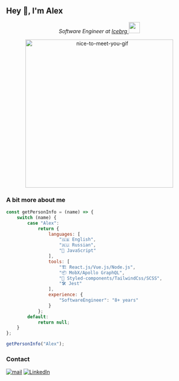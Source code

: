 ## Hey 👋, I'm Alex

<div align="center">
    <p><em>Software Engineer at <a href="https://icebrg.co">Icebrg
</a><img src="https://media.giphy.com/media/WUlplcMpOCEmTGBtBW/giphy.gif" width="30"> 
</em></p>
    <img src="https://media1.giphy.com/media/v1.Y2lkPTc5MGI3NjExaHY0cm92czI3ZGlwdzVxa3p1bWltYjd3NzJvYWx6NjRtdTJ2d2pkZiZlcD12MV9pbnRlcm5hbF9naWZfYnlfaWQmY3Q9Zw/Rsp9jLIy0VZOKlZziw/giphy.gif" alt="nice-to-meet-you-gif" width="400">
</div>

### A bit more about me

```js
const getPersonInfo = (name) => {
    switch (name) {
        case "Alex":
            return {
                languages: [
                    "🇬🇧 English",
                    "🇷🇺 Russian",
                    "🤖 JavaScript"
                ],
                tools: [
                    "🏗️ React.js/Vue.js/Node.js",
                    "📦 MobX/Apollo GraphQL",
                    "💅 Styled-components/TailwindCss/SCSS",
                    "🛠️ Jest"
                ],
                experience: {
                    "SoftwareEngineer": "8+ years"
                }
            };
        default:
            return null;
    }
};

getPersonInfo("Alex");
```

### Contact

[![mail](https://img.shields.io/badge/Gmail-D14836?style=for-the-badge&logo=gmail&logoColor=white)](mailto:alexandrsimakovv@gmail.com)
[![Linkedln](https://img.shields.io/badge/LinkedIn-blue?style=for-the-badge&logo=linkedin&logoColor=white)](https://www.linkedin.com/in/iamssa/)
